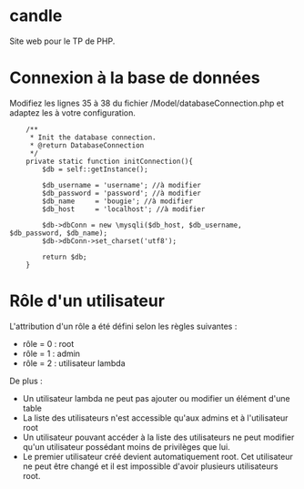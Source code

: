 # candle

Site web pour le TP de PHP.

# Connexion à la base de données

Modifiez les lignes 35 à 38 du fichier /Model/databaseConnection.php et adaptez les à votre configuration.
```
    /**
     * Init the database connection.
     * @return DatabaseConnection
     */
    private static function initConnection(){
        $db = self::getInstance();

        $db_username = 'username'; //à modifier
        $db_password = 'password'; //à modifier
        $db_name     = 'bougie'; //à modifier
        $db_host     = 'localhost'; //à modifier

        $db->dbConn = new \mysqli($db_host, $db_username, $db_password, $db_name);
        $db->dbConn->set_charset('utf8');
        
        return $db;
    }
```

# Rôle d'un utilisateur

L'attribution d'un rôle a été défini selon les règles suivantes : 
  - rôle = 0 : root
  - rôle = 1 : admin
  - rôle = 2 : utilisateur lambda
 
De plus :
  - Un utilisateur lambda ne peut pas ajouter ou modifier un élément d'une table
  - La liste des utilisateurs n'est accessible qu'aux admins et à l'utilisateur root
  - Un utilisateur pouvant accéder à la liste des utilisateurs ne peut modifier qu'un utilisateur possédant moins de privilèges que lui.
  - Le premier utilisateur créé devient automatiquement root. Cet utilisateur ne peut être changé et il est impossible d'avoir plusieurs utilisateurs root.
  


